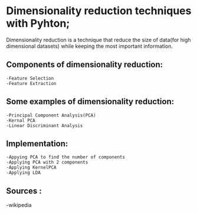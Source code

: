 # Dimensionality reduction techniques with Pyhton; 
  Dimensionality reduction is a technique that reduce the size of data(for high dimensional datasets) while keeping the most important information.  
  ## Components of dimensionality reduction:  
    -Feature Selection  
    -Feature Extraction  
      
  ## Some examples of dimensionality reduction:
    -Principal Component Analysis(PCA)    
    -Kernal PCA  
    -Linear Discriminant Analysis  
      
## Implementation:

    -Appying PCA to find the number of components  
    -Applying PCA with 2 components  
    -Applying KernelPCA  
    -Applying LDA  

## Sources :  
-wikipedia
